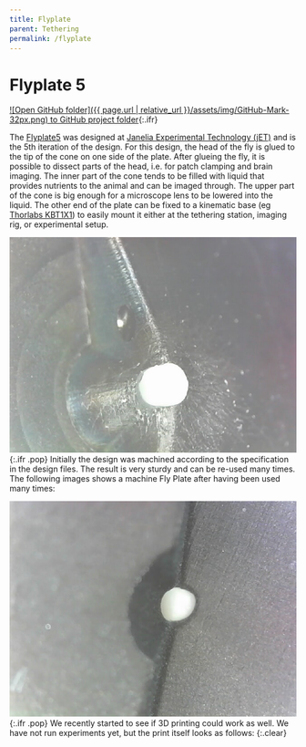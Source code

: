 ```yaml
---
title: Flyplate
parent: Tethering
permalink: /flyplate
---
```



# Flyplate 5

[![Open GitHub folder]({{ page.url | relative_url }}/assets/img/GitHub-Mark-32px.png) to GitHub project folder](https://github.com/reiserlab/Component-Design/tree/main/Tethering/Flyplate_head){:.ifr}

The [Flyplate5](production/Flyplate5.stl) was designed at [Janelia Experimental Technology (jET)](https://www.janelia.org/support-team/janelia-experimental-technology) and is the 5th iteration of the design. For this design, the head of the fly is glued to the tip of the cone on one side of the plate. After glueing the fly, it is possible to dissect parts of the head, i.e. for patch clamping and brain imaging. The inner part of the cone tends to be filled with liquid that provides nutrients to the animal and can be imaged through. The upper part of the cone is big enough for a microscope lens to be lowered into the liquid. The other end of the plate can be fixed to a kinematic base (eg [Thorlabs KBT1X1](https://www.thorlabs.com/thorproduct.cfm?partnumber=KBT1X1)) to easily mount it either at the tethering station, imaging rig, or experimental setup.

![Fly Plate 5 machined](/assets/img/Tethering/Flyplate/Flyplate5_machined_01_2018.jpg){:.ifr .pop}
Initially the design was machined according to the specification in the design files. The result is very sturdy and can be re-used many times. The following images shows a machine Fly Plate after having been used many times:

![Fly Plate 5 3D printed on the Connex machine](/assets/img/Tethering/Flyplate/Flyplate5_connex_03_2019-11.jpg){:.ifr .pop}
We recently started to see if 3D printing could work as well. We have not run experiments yet, but the print itself looks as follows:
{:.clear}
